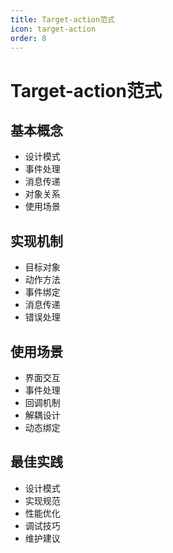 ```yaml
---
title: Target-action范式
icon: target-action
order: 8
---
```


# Target-action范式

## 基本概念
- 设计模式
- 事件处理
- 消息传递
- 对象关系
- 使用场景

## 实现机制
- 目标对象
- 动作方法
- 事件绑定
- 消息传递
- 错误处理

## 使用场景
- 界面交互
- 事件处理
- 回调机制
- 解耦设计
- 动态绑定

## 最佳实践
- 设计模式
- 实现规范
- 性能优化
- 调试技巧
- 维护建议
